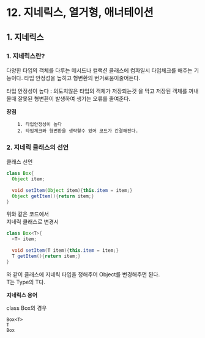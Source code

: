# 12. 지네릭스, 열거형, 애너테이션

## 1. 지네릭스


### 1. 지네릭스란?
다양한 타입의 객체를 다루는 메서드나 컬랙션 클래스에 컴파일시 타입체크를 해주는 기능이다. 
타입 안정성을 높히고 형변환의 번거로움이줄어든다. 


  타입 안정성이 높다 : 의도치않은 타입의 객체가 저장되는것 을 막고 저장된 객체를 꺼내올때 잘못된 형변환이 발생하여 생기는 오류를 줄여준다.
  
  
  **장점** 
        
        1. 타입안정성이 높다
        2. 타입체크와 형변환을 생략할수 있어 코드가 간결해진다.


### 2. 지네릭 클래스의 선언

클래스 선언
```java
class Box{
  Object item;
  
  void setItem(Object item){this.item = item;}
  Object getItem(){return item;}
}
```

위와 같은 코드에서       
지네릭 클래스로 변경시     

```java
class Box<T>{
  <T> item;
  
  void setItem(T item){this.item = item;}
  T getItem(){return item;}
}
```

와 같이 클래스에 지네릭 타입<T>을 정해주어 Object를 변경해주면 된다.     
T는 Type의 T다.   
  
**지네릭스 용어**
  
class Box<T>의 경우     
  
  
    Box<T>
    T
    Box     
      
    
